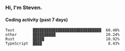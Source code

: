 ### Hi, I'm Steven.

#### Coding activity (past 7 days)
```
Text        ▓▓▓▓▓▓▓▓▓▓▓▓▓▓▓▓▓▓▓▓▓▓▓▓▓▓▓▓▓▓  60.40%
other       ▓▓▓▓▓▓▓▓▓▓                      20.24%
Rust        ▓▓▓▓▓                           10.92%
TypeScript  ▓▓▓▓                             8.43%
```

